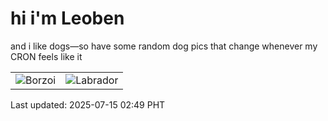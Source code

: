 # hi i'm Leoben

and i like dogs—so have some random dog pics that change whenever my CRON feels like it

|  |  |
|--------|----------|
| ![Borzoi](https://random-dog-vercel.vercel.app/api/random-borzoi?v=1752518998) | ![Labrador](https://random-dog-vercel.vercel.app/api/random-labrador?v=1752518998) |

Last updated: 2025-07-15 02:49 PHT
